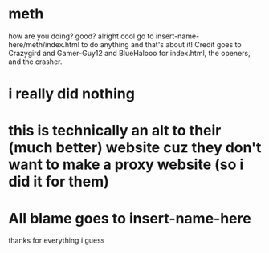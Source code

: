 # meth
how are you doing?
good?
alright cool
go to insert-name-here/meth/index.html to do anything
and that's about it!
 Credit goes to Crazygird and Gamer-Guy12 and BlueHalooo for index.html, the openers, and the crasher.
# i really did nothing
# this is technically an alt to their (much better) website cuz they don't want to make a proxy website (so i did it for them)
# All blame goes to insert-name-here
thanks for everything i guess
